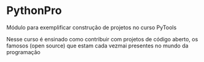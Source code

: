# PythonPro

Módulo para exemplificar construção de projetos no curso PyTools

Nesse curso é ensinado como contribuir com projetos de código aberto, os famosos (open source) que estam cada vezmai presentes no mundo da programação
